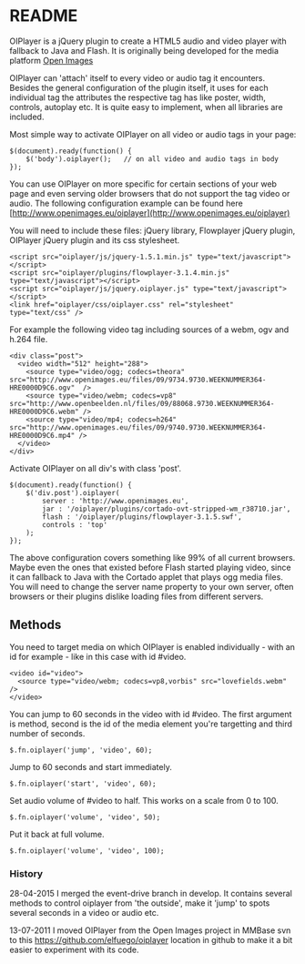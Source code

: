 README
========

OIPlayer is a jQuery plugin to create a HTML5 audio and video player with fallback to Java and Flash. It is originally being developed for the media platform [Open Images](http://www.openimages.eu)

OIPlayer can 'attach' itself to every video or audio tag it encounters. Besides the general configuration of the plugin itself, it uses for each individual tag the attributes the respective tag has like poster, width, controls, autoplay etc. It is quite easy to implement, when all libraries are included.
  
Most simple way to activate OIPlayer on all video or audio tags in your page:

    $(document).ready(function() {
        $('body').oiplayer();   // on all video and audio tags in body
    });

You can use OIPlayer on more specific for certain sections of your web page and even serving older browsers that do not support the tag video or audio. The following configuration example can be found here [http://www.openimages.eu/oiplayer](http://www.openimages.eu/oiplayer)

You will need to include these files: jQuery library, Flowplayer jQuery plugin, OIPlayer jQuery plugin and its css stylesheet.

    <script src="oiplayer/js/jquery-1.5.1.min.js" type="text/javascript"></script>
    <script src="oiplayer/plugins/flowplayer-3.1.4.min.js" type="text/javascript"></script>
    <script src="oiplayer/js/jquery.oiplayer.js" type="text/javascript"></script>
    <link href="oiplayer/css/oiplayer.css" rel="stylesheet" type="text/css" />

For example the following video tag including sources of a webm, ogv and h.264 file.

    <div class="post">
      <video width="512" height="288">
        <source type="video/ogg; codecs=theora" src="http://www.openimages.eu/files/09/9734.9730.WEEKNUMMER364-HRE0000D9C6.ogv"  />
        <source type="video/webm; codecs=vp8" src="http://www.openbeelden.nl/files/09/88068.9730.WEEKNUMMER364-HRE0000D9C6.webm" />
        <source type="video/mp4; codecs=h264" src="http://www.openimages.eu/files/09/9740.9730.WEEKNUMMER364-HRE0000D9C6.mp4" />
      </video>
    </div>

Activate OIPlayer on all div's with class 'post'.

    $(document).ready(function() {
        $('div.post').oiplayer(
            server : 'http://www.openimages.eu',
            jar : '/oiplayer/plugins/cortado-ovt-stripped-wm_r38710.jar',
            flash : '/oiplayer/plugins/flowplayer-3.1.5.swf',
            controls : 'top'
        );   
    });

The above configuration covers something like 99% of all current browsers. Maybe even the ones that existed before Flash started playing video, since it can fallback to Java with the Cortado applet that plays ogg media files. You will need to change the server name property to your own server, often browsers or their plugins dislike loading files from different servers. 

## Methods ##

You need to target media on which OIPlayer is enabled individually - with an id for example - like in this case with id #video.

    <video id="video">
      <source type="video/webm; codecs=vp8,vorbis" src="lovefields.webm" />
    </video>

You can jump to 60 seconds in the video with id #video. The first argument is method, second is the id of the media element you're targetting and third number of seconds.

    $.fn.oiplayer('jump', 'video', 60);

Jump to 60 seconds and start immediately.

    $.fn.oiplayer('start', 'video', 60);

Set audio volume of #video to half. This works on a scale from 0 to 100.

    $.fn.oiplayer('volume', 'video', 50);

Put it back at full volume.

    $.fn.oiplayer('volume', 'video', 100);


### History ###

28-04-2015
I merged the event-drive branch in develop. It contains several methods to control oiplayer from 'the outside', make it 'jump' to spots several seconds in a video or audio etc. 

13-07-2011
I moved OIPlayer from the Open Images project in MMBase svn to this <https://github.com/elfuego/oiplayer> location in github to make it a bit easier to experiment with its code. 
